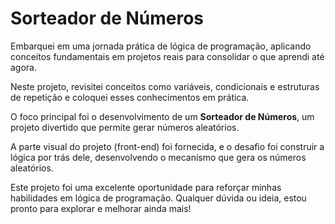 # Sorteador de Números

Embarquei em uma jornada prática de lógica de programação, aplicando conceitos fundamentais em projetos reais para consolidar o que aprendi até agora.

Neste projeto, revisitei conceitos como variáveis, condicionais e estruturas de repetição e coloquei esses conhecimentos em prática.

O foco principal foi o desenvolvimento de um **Sorteador de Números**, um projeto divertido que permite gerar números aleatórios.

A parte visual do projeto (front-end) foi fornecida, e o desafio foi construir a lógica por trás dele, desenvolvendo o mecanismo que gera os números aleatórios.

Este projeto foi uma excelente oportunidade para reforçar minhas habilidades em lógica de programação. Qualquer dúvida ou ideia, estou pronto para explorar e melhorar ainda mais!
